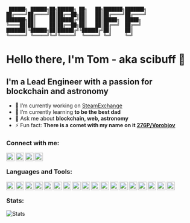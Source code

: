 ```
 ██████╗ ██████╗██╗██████╗ ██╗   ██╗███████╗███████╗
██╔════╝██╔════╝██║██╔══██╗██║   ██║██╔════╝██╔════╝
███████╗██║     ██║██████╔╝██║   ██║█████╗  █████╗  
╚════██║██║     ██║██╔══██╗██║   ██║██╔══╝  ██╔══╝  
███████║╚██████╗██║██████╔╝╚██████╔╝██║     ██║     
╚══════╝ ╚═════╝╚═╝╚═════╝  ╚═════╝ ╚═╝     ╚═╝ 
```

# Hello there, I'm Tom - aka scibuff 🔗
## I'm a Lead Engineer with a passion for blockchain and astronomy

- 🔭 I’m currently working on [SteamExchange][steamx]
- 🌱 I’m currently learning **to be the best dad**
- 💬 Ask me about **blockchain, web, astronomy**
- ⚡ Fun fact: **There is a comet with my name on it [276P/Vorobjov][276p]**

### Connect with me:

[<img align="left" alt="scibuff @ StackOverflow" width="22px" src="https://cdn.simpleicons.org/stackoverflow" />][stackoverflow]
[<img align="left" alt="scibuff @ LinkedIn" width="22px" src="https://cdn.simpleicons.org/linkedin" />][linkedin]
[<img align="left" alt="scibuff @ Twitter" width="22px" src="https://cdn.simpleicons.org/twitter" />][twitter]
[<img align="left" alt="scibuff @ Facebook" width="22px" src="https://cdn.simpleicons.org/facebook" />][facebook]

<br />

### Languages and Tools:

<picture>
  <source media="(prefers-color-scheme: dark)" srcset="https://cdn.simpleicons.org/solidity/green">
  <source media="(prefers-color-scheme: light)" srcset="https://cdn.simpleicons.org/solidity/black">
  <img align="left" width="22px" title="Solidity" src="https://cdn.simpleicons.org/solidity/green">
</picture>

<picture>
  <source media="(prefers-color-scheme: dark)" srcset="https://cdn.simpleicons.org/ethereum/white">
  <source media="(prefers-color-scheme: light)" srcset="https://cdn.simpleicons.org/ethereum/black">
  <img align="left" title="EVM" width="22px" src="https://cdn.simpleicons.org/ethereum/grey" />
</picture>

<img align="left" title="Typescript" width="22px" src="https://cdn.simpleicons.org/typescript" />
<img align="left" title="Jest" width="22px" src="https://cdn.simpleicons.org/jest" />
<img align="left" title="React" width="22px" src="https://cdn.simpleicons.org/react" />
<img align="left" title="Python" width="22px" src="https://cdn.simpleicons.org/python" />
<img align="left" title="Rust" width="22px" src="https://cdn.simpleicons.org/rust/B7410E" />

<img align="left" title="Go" width="22px" src="https://cdn.simpleicons.org/go" />
<img align="left" title="Java" width="22px" src="https://www.vectorlogo.zone/logos/java/java-icon.svg" />
<img align="left" title="PHP" width="22px" src="https://cdn.simpleicons.org/php" />
<img align="left" title="Docker" width="22px" src="https://cdn.simpleicons.org/docker" />

<picture>
  <source media="(prefers-color-scheme: dark)" srcset="https://cdn.simpleicons.org/amazonaws/yellow">
  <source media="(prefers-color-scheme: light)" srcset="https://cdn.simpleicons.org/amazonaws/">
  <img align="left" title="AWS" width="22px" src="https://cdn.simpleicons.org/amazonaws/yellow" />
</picture>

<img align="left" title="MariaDB" width="22px" src="https://cdn.simpleicons.org/mysql" />
<img align="left" title="MySQL" width="22px" src="https://cdn.simpleicons.org/mariadb" />
<img align="left" title="PostgreSQL" width="22px" src="https://cdn.simpleicons.org/postgresql" />
<img align="left" title="Bash" width="22px" src="https://cdn.simpleicons.org/gnubash" />
<img align="left" title="Linux" width="22px" src="https://cdn.simpleicons.org/linux" />

<picture>
  <source media="(prefers-color-scheme: dark)" srcset="https://cdn.simpleicons.org/github/white">
  <source media="(prefers-color-scheme: light)" srcset="https://cdn.simpleicons.org/github/black">
  <img align="left" title="Github" width="22px" src="https://cdn.simpleicons.org/github/white" />
</picture>

<br />

### Stats:

<picture>
  <source media="(prefers-color-scheme: dark)" srcset="https://github-readme-stats.vercel.app/api?username=scibuff&count_private=true&show_icons=true&hide_border=true&theme=transparent">
  <source media="(prefers-color-scheme: light)" srcset="(https://github-readme-stats.vercel.app/api?username=scibuff&count_private=true&show_icons=true&hide_border=true&theme=default">
  <img align="left" title="Stats" src="https://github-readme-stats.vercel.app/api?username=scibuff&count_private=true&show_icons=true&hide_border=true&theme=transparent" />
</picture>


[276p]: https://en.wikipedia.org/wiki/276P/Vorobjov
[facebook]: https://fb.com/scibuff
[linkedin]: https://linkedin.com/in/tomasvorobjov
[steamx]: https://steamexchange.io/
[stackoverflow]: https://stackoverflow.com/users/1000959/scibuff
[twitter]: https://twitter.com/scibuff
[simple-icons-with-color]: https://github.com/simple-icons/simple-icons#cdn-with-colors
